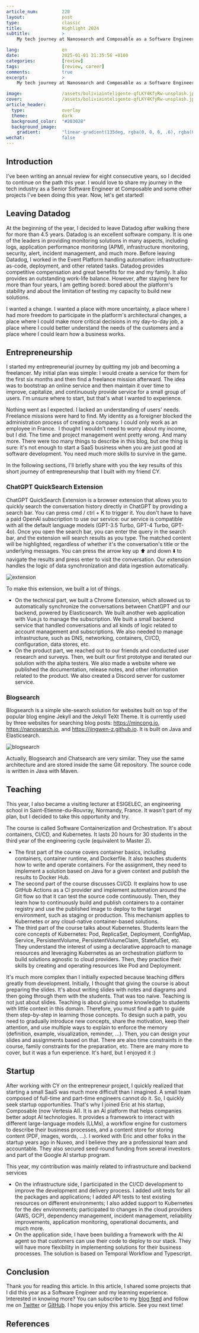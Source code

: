 ```yaml
---
article_num:         220
layout:              post
type:                classic
title:               Highlight 2024
subtitle:            >
    My tech journey at Nanosearch and Composable as a Software Engineer and some side projects in my free time.

lang:                en
date:                2025-01-01 21:35:56 +0100
categories:          [review]
tags:                [review, career]
comments:            true
excerpt:             >
    My tech journey at Nanosearch and Composable as a Software Engineer and some side projects in my free time.

image:               /assets/boliviainteligente-qfLKY4KfyRw-unsplash.jpg
cover:               /assets/boliviainteligente-qfLKY4KfyRw-unsplash.jpg
article_header:
  type:              overlay
  theme:             dark
  background_color:  "#203028"
  background_image:
    gradient:        "linear-gradient(135deg, rgba(0, 0, 0, .6), rgba(0, 0, 0, .4))"
wechat:              false
---
```


## Introduction

I've been writing an annual review for eight consecutive years, so I decided to continue on the path this year. I would love to share my journey in the tech industry as a Senior Software Engineer at Composable and some other projects I've been doing this year. Now, let's get started!

## Leaving Datadog

At the beginning of the year, I decided to leave Datadog after walking there for more than 4.5 years. Datadog is an excellent software company. It is one of the leaders in providing monitoring solutions in many aspects, including logs, application performance monitoring (APM), infrastructure monitoring, security, alert, incident management, and much more. Before leaving Datadog, I worked in the Event Platform handling automation: infrastructure-as-code, deployment, and other related tasks. Datadog provides competitive compensation and great benefits for me and my family. It also provides an outstanding work-life balance. However, after staying here for more than four years, I am getting bored: bored about the platform's stability and about the limitation of testing my capacity to build new solutions.

I wanted a change. I wanted a place with more uncertainty, a place where I had more freedom to participate in the platform's architectural changes, a place where I could make more critical decisions in my day-to-day job, a place where I could better understand the needs of the customers and a place where I could learn how a business works.

## Entrepreneurship

I started my entrepreneurial journey by quitting my job and becoming a freelancer. My initial plan was simple: I would create a service for them for the first six months and then find a freelance mission afterward. The idea was to bootstrap an online service and then maintain it over time to improve, capitalize, and continuously provide service for a small group of users. I'm unsure where to start, but that's what I wanted to experience.

Nothing went as I expected. I lacked an understanding of users' needs. Freelance missions were hard to find. My identity as a foreigner blocked the administration process of creating a company. I could only work as an employee in France.  I thought I wouldn't need to worry about my income, but I did. The time and project management went pretty wrong. And many more. There were too many things to describe in this blog, but one thing is sure: it's not enough to start a SaaS business when you are just good at software development. You need much more skills to survive in the game.

In the following sections, I'll briefly share with you the key results of this short journey of entrepreneurship that I built with my friend CY.

### ChatGPT QuickSearch Extension

ChatGPT QuickSearch Extension is a browser extension that allows you to quickly search the conversation history directly in ChatGPT by providing a search bar. You can press cmd / ctrl + K to trigger it. You don't have to have a paid OpenAI subscription to use our service: our service is compatible with all the default language models (GPT-3.5 Turbo, GPT-4 Turbo, GPT-4o). Once you open the search bar, you can enter the query in the search bar, and the extension will search results as you type. The matched content will be highlighted, regardless of whether it's the conversation's title or the underlying messages. You can press the arrow key up ⬆️ and down ⬇️ to navigate the results and press enter to visit the conversation. Our extension handles the logic of data synchronization and data ingestion automatically.

![extension](assets/2024-04-24-search-bar-results.png)

To make this extension, we built a lot of things.
* On the technical part, we built a Chrome Extension, which allowed us to automatically synchronize the conversations between ChatGPT and our backend, powered by Elasticsearch. We built another web application with Vue.js to manage the subscription. We built a small backend service that handled conversations and all kinds of logic related to account management and subscriptions. We also needed to manage infrastructure, such as DNS, networking, containers, CI/CD, configuration, data stores, etc.
* On the product part, we reached out to our friends and conducted user research and surveys. Then, we built our first prototype and iterated our solution with the alpha testers. We also made a website where we published the documentation, release notes, and other information related to the product. We also created a Discord server for customer service.

### Blogsearch

Blogsearch is a simple site-search solution for websites built on top of the popular blog engine Jekyll and the Jekyll TeXt Theme. It is currently used by three websites for searching blog posts: https://mincong.io, https://nanosearch.io, and https://jingwen-z.github.io. It is built on Java and Elasticsearch.

![blogsearch](assets/2024-08-15-blogsearch-demo.png)

Actually, Blogsearch and Chatsearch are very similar. They use the same architecture and are stored inside the same Git repository. The source code is written in Java with Maven.

## Teaching

This year, I also became a visiting lecturer at ESIGELEC, an engineering school in Saint-Etienne-du-Rouvray, Normandy, France. It wasn't part of my plan, but I decided to take this opportunity and try.

The course is called Software Containerization and Orchestration. It's about containers, CI/CD, and Kubernetes. It lasts 20 hours for 30 students in the third year of the engineering cycle (equivalent to Master 2).

* The first part of the course covers container basics, including containers, container runtime, and Dockerfile. It also teaches students how to write and operate containers. For the assignment, they need to implement a solution based on Java for a given context and publish the results to Docker Hub.
* The second part of the course discusses CI/CD. It explains how to use GitHub Actions as a CI provider and implement automation around the Git flow so that it can test the source code continuously. Then, they learn how to continuously build and publish containers to a container registry and use the published image to deploy to the target environment, such as staging or production. This mechanism applies to Kubernetes or any cloud-native container-based solutions.
* The third part of the course talks about Kubernetes. Students learn the core concepts of Kubernetes: Pod, ReplicaSet, Deployment, ConfigMap, Service, PersistentVolume, PersistentVolumeClaim, StatefulSet, etc. They understand the interest of using a declarative approach to manage resources and leveraging Kubernetes as an orchestration platform to build solutions agnostic to cloud providers. Then, they practice their skills by creating and operating resources like Pod and Deployment.

It's much more complex than I initially expected because teaching differs greatly from development. Initially, I thought that giving the course is about preparing the slides. It's about writing slides with notes and diagrams and then going through them with the students. That was too naive. Teaching is not just about slides. Teaching is about giving some knowledge to students with little context in this domain. Therefore, you must find a path to guide them step-by-step in learning those concepts. To design such a path, you need to gradually introduce new concepts, share the motivation, keep their attention, and use multiple ways to explain to enforce the memory (definition, example, visualization, reminder, …). Then, you can design your slides and assignments based on that. There are also time constraints in the course, family constraints for the preparation, etc. There are many more to cover, but it was a fun experience. It's hard, but I enjoyed it :)

## Startup

After working with CY on the entrepreneur project, I quickly realized that starting a small SaaS was much more difficult than I imagined. A small team composed of full-time and part-time engineers cannot do it. So, I quickly seek startup opportunities. That's why I joined Eric at his startup, Composable (now Vertesia AI). It is an AI platform that helps companies better adopt AI technologies. It provides a framework to interact with different large-language models (LLMs), a workflow engine for customers to describe their business processes, and a content store for storing content (PDF, images, words, …). I worked with Eric and other folks in the startup years ago in Nuxeo, and I believe they are a professional team and accountable. They also secured seed-round funding from several investors and part of the Google AI startup program.

This year, my contribution was mainly related to infrastructure and backend services
* On the infrastructure side, I participated in the CI/CD development to improve the development and delivery process. I added unit tests for all the packages and applications; I added API tests to test existing resources on different environments; I also added support to Kubernetes for the dev environments; participated to changes in the cloud providers (AWS, GCP), dependency management, incident management, reliability improvements, application monitoring, operational documents, and much more.
* On the application side, I have been building a framework with the AI agent so that customers can use their code to deploy to our stack. They will have more flexibility in implementing solutions for their business processes. The solution is based on Temporal Workflow and Typescript.

## Conclusion

Thank you for reading this article. In this article, I shared some projects that I did this year as a Software Engineer and my learning experience. Interested in knowing more? You can subscribe to my [blog feed](/feed.xml) and follow me on [Twitter](https://twitter.com/mincong_h) or [GitHub](https://github.com/mincong-h/). I hope you enjoy this article. See you next time!

## References
